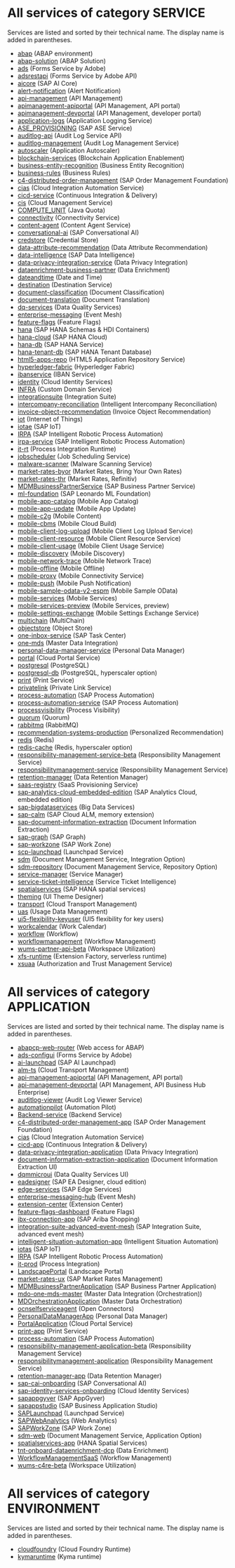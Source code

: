 
# All services of category SERVICE

Services are listed and sorted by their technical name. The display name is added in parentheses.

- [abap](services/abap.md) (ABAP environment)
- [abap-solution](services/abap-solution.md) (ABAP Solution)
- [ads](services/ads.md) (Forms Service by Adobe)
- [adsrestapi](services/adsrestapi.md) (Forms Service by Adobe API)
- [aicore](services/aicore.md) (SAP AI Core)
- [alert-notification](services/alert-notification.md) (Alert Notification)
- [api-management](services/api-management.md) (API Management)
- [apimanagement-apiportal](services/apimanagement-apiportal.md) (API Management, API portal)
- [apimanagement-devportal](services/apimanagement-devportal.md) (API Management, developer portal)
- [application-logs](services/application-logs.md) (Application Logging Service)
- [ASE_PROVISIONING](services/ASE_PROVISIONING.md) (SAP ASE Service)
- [auditlog-api](services/auditlog-api.md) (Audit Log Service API)
- [auditlog-management](services/auditlog-management.md) (Audit Log Management Service)
- [autoscaler](services/autoscaler.md) (Application Autoscaler)
- [blockchain-services](services/blockchain-services.md) (Blockchain Application Enablement)
- [business-entity-recognition](services/business-entity-recognition.md) (Business Entity Recognition)
- [business-rules](services/business-rules.md) (Business Rules)
- [c4-distributed-order-management](services/c4-distributed-order-management.md) (SAP Order Management Foundation)
- [cias](services/cias.md) (Cloud Integration Automation Service)
- [cicd-service](services/cicd-service.md) (Continuous Integration & Delivery)
- [cis](services/cis.md) (Cloud Management Service)
- [COMPUTE_UNIT](services/COMPUTE_UNIT.md) (Java Quota)
- [connectivity](services/connectivity.md) (Connectivity Service)
- [content-agent](services/content-agent.md) (Content Agent Service)
- [conversational-ai](services/conversational-ai.md) (SAP Conversational AI)
- [credstore](services/credstore.md) (Credential Store)
- [data-attribute-recommendation](services/data-attribute-recommendation.md) (Data Attribute Recommendation)
- [data-intelligence](services/data-intelligence.md) (SAP Data Intelligence)
- [data-privacy-integration-service](services/data-privacy-integration-service.md) (Data Privacy Integration)
- [dataenrichment-business-partner](services/dataenrichment-business-partner.md) (Data Enrichment)
- [dateandtime](services/dateandtime.md) (Date and Time)
- [destination](services/destination.md) (Destination Service)
- [document-classification](services/document-classification.md) (Document Classification)
- [document-translation](services/document-translation.md) (Document Translation)
- [dq-services](services/dq-services.md) (Data Quality Services)
- [enterprise-messaging](services/enterprise-messaging.md) (Event Mesh)
- [feature-flags](services/feature-flags.md) (Feature Flags)
- [hana](services/hana.md) (SAP HANA Schemas & HDI Containers)
- [hana-cloud](services/hana-cloud.md) (SAP HANA Cloud)
- [hana-db](services/hana-db.md) (SAP HANA Service)
- [hana-tenant-db](services/hana-tenant-db.md) (SAP HANA Tenant Database)
- [html5-apps-repo](services/html5-apps-repo.md) (HTML5 Application Repository Service)
- [hyperledger-fabric](services/hyperledger-fabric.md) (Hyperledger Fabric)
- [ibanservice](services/ibanservice.md) (IBAN Service)
- [identity](services/identity.md) (Cloud Identity Services)
- [INFRA](services/INFRA.md) (Custom Domain Service)
- [integrationsuite](services/integrationsuite.md) (Integration Suite)
- [intercompany-reconciliation](services/intercompany-reconciliation.md) (Intelligent Intercompany Reconciliation)
- [invoice-object-recommendation](services/invoice-object-recommendation.md) (Invoice Object Recommendation)
- [iot](services/iot.md) (Internet of Things)
- [iotae](services/iotae.md) (SAP IoT)
- [IRPA](services/IRPA.md) (SAP Intelligent Robotic Process Automation)
- [irpa-service](services/irpa-service.md) (SAP Intelligent Robotic Process Automation)
- [it-rt](services/it-rt.md) (Process Integration Runtime)
- [jobscheduler](services/jobscheduler.md) (Job Scheduling Service)
- [malware-scanner](services/malware-scanner.md) (Malware Scanning Service)
- [market-rates-byor](services/market-rates-byor.md) (Market Rates, Bring Your Own Rates)
- [market-rates-thr](services/market-rates-thr.md) (Market Rates, Refinitiv)
- [MDMBusinessPartnerService](services/MDMBusinessPartnerService.md) (SAP Business Partner Service)
- [ml-foundation](services/ml-foundation.md) (SAP Leonardo ML Foundation)
- [mobile-app-catalog](services/mobile-app-catalog.md) (Mobile App Catalog)
- [mobile-app-update](services/mobile-app-update.md) (Mobile App Update)
- [mobile-c2g](services/mobile-c2g.md) (Mobile Content)
- [mobile-cbms](services/mobile-cbms.md) (Mobile Cloud Build)
- [mobile-client-log-upload](services/mobile-client-log-upload.md) (Mobile Client Log Upload Service)
- [mobile-client-resource](services/mobile-client-resource.md) (Mobile Client Resource Service)
- [mobile-client-usage](services/mobile-client-usage.md) (Mobile Client Usage Service)
- [mobile-discovery](services/mobile-discovery.md) (Mobile Discovery)
- [mobile-network-trace](services/mobile-network-trace.md) (Mobile Network Trace)
- [mobile-offline](services/mobile-offline.md) (Mobile Offline)
- [mobile-proxy](services/mobile-proxy.md) (Mobile Connectivity Service)
- [mobile-push](services/mobile-push.md) (Mobile Push Notification)
- [mobile-sample-odata-v2-espm](services/mobile-sample-odata-v2-espm.md) (Mobile Sample OData)
- [mobile-services](services/mobile-services.md) (Mobile Services)
- [mobile-services-preview](services/mobile-services-preview.md) (Mobile Services, preview)
- [mobile-settings-exchange](services/mobile-settings-exchange.md) (Mobile Settings Exchange Service)
- [multichain](services/multichain.md) (MultiChain)
- [objectstore](services/objectstore.md) (Object Store)
- [one-inbox-service](services/one-inbox-service.md) (SAP Task Center)
- [one-mds](services/one-mds.md) (Master Data Integration)
- [personal-data-manager-service](services/personal-data-manager-service.md) (Personal Data Manager)
- [portal](services/portal.md) (Cloud Portal Service)
- [postgresql](services/postgresql.md) (PostgreSQL)
- [postgresql-db](services/postgresql-db.md) (PostgreSQL, hyperscaler option)
- [print](services/print.md) (Print Service)
- [privatelink](services/privatelink.md) (Private Link Service)
- [process-automation](services/process-automation.md) (SAP Process Automation)
- [process-automation-service](services/process-automation-service.md) (SAP Process Automation)
- [processvisibility](services/processvisibility.md) (Process Visibility)
- [quorum](services/quorum.md) (Quorum)
- [rabbitmq](services/rabbitmq.md) (RabbitMQ)
- [recommendation-systems-production](services/recommendation-systems-production.md) (Personalized Recommendation)
- [redis](services/redis.md) (Redis)
- [redis-cache](services/redis-cache.md) (Redis, hyperscaler option)
- [responsibility-management-service-beta](services/responsibility-management-service-beta.md) (Responsibility Management Service)
- [responsibilitymanagement-service](services/responsibilitymanagement-service.md) (Responsibility Management Service)
- [retention-manager](services/retention-manager.md) (Data Retention Manager)
- [saas-registry](services/saas-registry.md) (SaaS Provisioning Service)
- [sap-analytics-cloud-embedded-edition](services/sap-analytics-cloud-embedded-edition.md) (SAP Analytics Cloud, embedded edition)
- [sap-bigdataservices](services/sap-bigdataservices.md) (Big Data Services)
- [sap-calm](services/sap-calm.md) (SAP Cloud ALM, memory extension)
- [sap-document-information-extraction](services/sap-document-information-extraction.md) (Document Information Extraction)
- [sap-graph](services/sap-graph.md) (SAP Graph)
- [sap-workzone](services/sap-workzone.md) (SAP Work Zone)
- [scp-launchpad](services/scp-launchpad.md) (Launchpad Service)
- [sdm](services/sdm.md) (Document Management Service, Integration Option)
- [sdm-repository](services/sdm-repository.md) (Document Management Service, Repository Option)
- [service-manager](services/service-manager.md) (Service Manager)
- [service-ticket-intelligence](services/service-ticket-intelligence.md) (Service Ticket Intelligence)
- [spatialservices](services/spatialservices.md) (SAP HANA spatial services)
- [theming](services/theming.md) (UI Theme Designer)
- [transport](services/transport.md) (Cloud Transport Management)
- [uas](services/uas.md) (Usage Data Management)
- [ui5-flexibility-keyuser](services/ui5-flexibility-keyuser.md) (UI5 flexibility for key users)
- [workcalendar](services/workcalendar.md) (Work Calendar)
- [workflow](services/workflow.md) (Workflow)
- [workflowmanagement](services/workflowmanagement.md) (Workflow Management)
- [wums-partner-api-beta](services/wums-partner-api-beta.md) (Workspace Utilization)
- [xfs-runtime](services/xfs-runtime.md) (Extension Factory, serverless runtime)
- [xsuaa](services/xsuaa.md) (Authorization and Trust Management Service)

# All services of category APPLICATION

Services are listed and sorted by their technical name. The display name is added in parentheses.

- [abapcp-web-router](services/abapcp-web-router.md) (Web access for ABAP)
- [ads-configui](services/ads-configui.md) (Forms Service by Adobe)
- [ai-launchpad](services/ai-launchpad.md) (SAP AI Launchpad)
- [alm-ts](services/alm-ts.md) (Cloud Transport Management)
- [api-management-apiportal](services/api-management-apiportal.md) (API Management, API portal)
- [api-management-devportal](services/api-management-devportal.md) (API Management, API Business Hub Enterprise)
- [auditlog-viewer](services/auditlog-viewer.md) (Audit Log Viewer Service)
- [automationpilot](services/automationpilot.md) (Automation Pilot)
- [Backend-service](services/Backend-service.md) (Backend Service)
- [c4-distributed-order-management-app](services/c4-distributed-order-management-app.md) (SAP Order Management Foundation)
- [cias](services/cias.md) (Cloud Integration Automation Service)
- [cicd-app](services/cicd-app.md) (Continuous Integration & Delivery)
- [data-privacy-integration-application](services/data-privacy-integration-application.md) (Data Privacy Integration)
- [document-information-extraction-application](services/document-information-extraction-application.md) (Document Information Extraction UI)
- [dqmmicroui](services/dqmmicroui.md) (Data Quality Services UI)
- [eadesigner](services/eadesigner.md) (SAP EA Designer, cloud edition)
- [edge-services](services/edge-services.md) (SAP Edge Services)
- [enterprise-messaging-hub](services/enterprise-messaging-hub.md) (Event Mesh)
- [extension-center](services/extension-center.md) (Extension Center)
- [feature-flags-dashboard](services/feature-flags-dashboard.md) (Feature Flags)
- [ibx-connection-app](services/ibx-connection-app.md) (SAP Ariba Shopping)
- [integration-suite-advanced-event-mesh](services/integration-suite-advanced-event-mesh.md) (SAP Integration Suite, advanced event mesh)
- [intelligent-situation-automation-app](services/intelligent-situation-automation-app.md) (Intelligent Situation Automation)
- [iotas](services/iotas.md) (SAP IoT)
- [IRPA](services/IRPA.md) (SAP Intelligent Robotic Process Automation)
- [it-prod](services/it-prod.md) (Process Integration)
- [LandscapePortal](services/LandscapePortal.md) (Landscape Portal)
- [market-rates-ux](services/market-rates-ux.md) (SAP Market Rates Management)
- [MDMBusinessPartnerApplication](services/MDMBusinessPartnerApplication.md) (SAP Business Partner Application)
- [mdo-one-mds-master](services/mdo-one-mds-master.md) (Master Data Integration (Orchestration))
- [MDOrchestrationApplication](services/MDOrchestrationApplication.md) (Master Data Orchestration)
- [ocnselfserviceagent](services/ocnselfserviceagent.md) (Open Connectors)
- [PersonalDataManagerApp](services/PersonalDataManagerApp.md) (Personal Data Manager)
- [PortalApplication](services/PortalApplication.md) (Cloud Portal Service)
- [print-app](services/print-app.md) (Print Service)
- [process-automation](services/process-automation.md) (SAP Process Automation)
- [responsibility-management-application-beta](services/responsibility-management-application-beta.md) (Responsibility Management Service)
- [responsibilitymanagement-application](services/responsibilitymanagement-application.md) (Responsibility Management Service)
- [retention-manager-app](services/retention-manager-app.md) (Data Retention Manager)
- [sap-cai-onboarding](services/sap-cai-onboarding.md) (SAP Conversational AI)
- [sap-identity-services-onboarding](services/sap-identity-services-onboarding.md) (Cloud Identity Services)
- [sapappgyver](services/sapappgyver.md) (SAP AppGyver)
- [sapappstudio](services/sapappstudio.md) (SAP Business Application Studio)
- [SAPLaunchpad](services/SAPLaunchpad.md) (Launchpad Service)
- [SAPWebAnalytics](services/SAPWebAnalytics.md) (Web Analytics)
- [SAPWorkZone](services/SAPWorkZone.md) (SAP Work Zone)
- [sdm-web](services/sdm-web.md) (Document Management Service, Application Option)
- [spatialservices-app](services/spatialservices-app.md) (HANA Spatial Services)
- [tnt-onboard-dataenrichment-dcp](services/tnt-onboard-dataenrichment-dcp.md) (Data Enrichment)
- [WorkflowManagementSaaS](services/WorkflowManagementSaaS.md) (Workflow Management)
- [wums-c4re-beta](services/wums-c4re-beta.md) (Workspace Utilization)

# All services of category ENVIRONMENT

Services are listed and sorted by their technical name. The display name is added in parentheses.

- [cloudfoundry](services/cloudfoundry.md) (Cloud Foundry Runtime)
- [kymaruntime](services/kymaruntime.md) (Kyma runtime)
